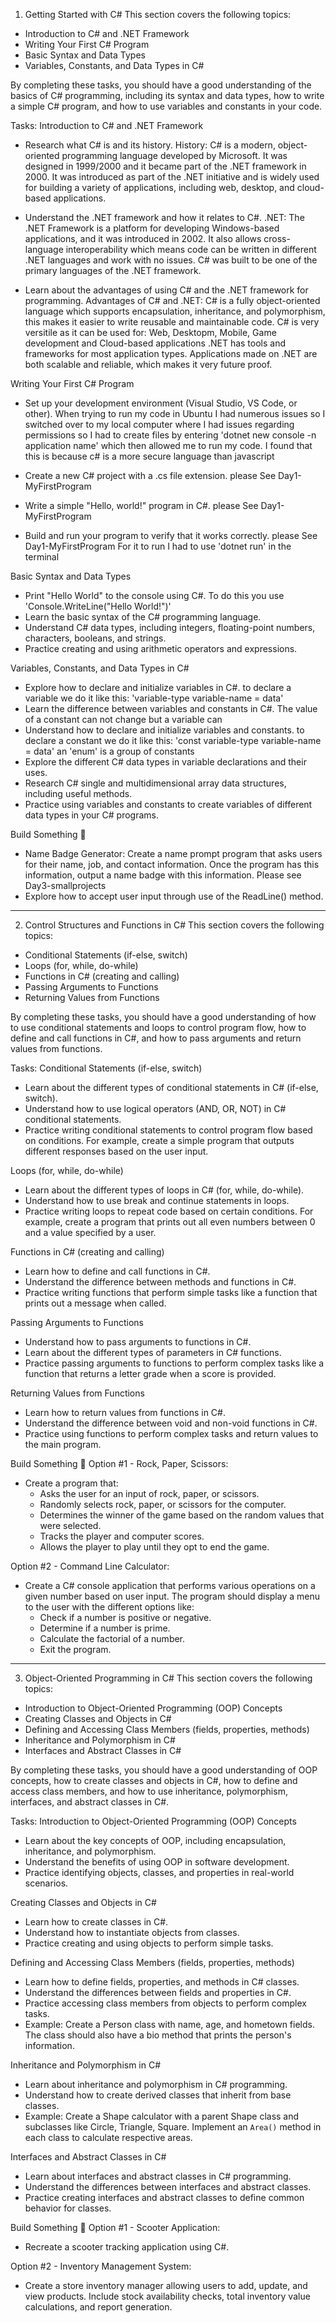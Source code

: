 1. Getting Started with C#
   This section covers the following topics:

- Introduction to C# and .NET Framework
- Writing Your First C# Program
- Basic Syntax and Data Types
- Variables, Constants, and Data Types in C#

By completing these tasks, you should have a good understanding of the basics of C# programming, including its syntax and data types, how to write a simple C# program, and how to use variables and constants in your code.

Tasks:
Introduction to C# and .NET Framework

- Research what C# is and its history.
  History:
  C# is a modern, object-oriented programming language developed by Microsoft. It was designed in 1999/2000 and it became part of the .NET framework in 2000.
  It was introduced as part of the .NET initiative and is widely used for building a variety of applications, including web, desktop, and cloud-based applications.

- Understand the .NET framework and how it relates to C#.
  .NET:
  The .NET Framework is a platform for developing Windows-based applications, and it was introduced in 2002. It also allows cross-language interoperability which means code can be written in different .NET languages and work with no issues. C# was built to be one of the primary languages of the .NET framework.

- Learn about the advantages of using C# and the .NET framework for programming.
  Advantages of C# and .NET:
  C# is a fully object-oriented language which supports encapsulation, inheritance, and polymorphism, this makes it easier to write reusable and maintainable code.
  C# is very versitile as it can be used for: Web, Desktopm, Mobile, Game development and Cloud-based applications
  .NET has tools and frameworks for most application types.
  Applications made on .NET are both scalable and reliable, which makes it very future proof.

Writing Your First C# Program

- Set up your development environment (Visual Studio, VS Code, or other).
  When trying to run my code in Ubuntu I had numerous issues so I switched over to my local computer where I had issues regarding permissions so I had to create files by entering 'dotnet new console -n application name' which then allowed me to run my code. I found that this is because c# is a more secure language than javascript

- Create a new C# project with a .cs file extension.
  please See Day1-MyFirstProgram

- Write a simple "Hello, world!" program in C#.
  please See Day1-MyFirstProgram

- Build and run your program to verify that it works correctly.
  please See Day1-MyFirstProgram
  For it to run I had to use 'dotnet run' in the terminal

Basic Syntax and Data Types

- Print "Hello World" to the console using C#.
  To do this you use 'Console.WriteLine("Hello World!")'
- Learn the basic syntax of the C# programming language.
- Understand C# data types, including integers, floating-point numbers, characters, booleans, and strings.
- Practice creating and using arithmetic operators and expressions.

Variables, Constants, and Data Types in C#

- Explore how to declare and initialize variables in C#.
  to declare a variable we do it like this:
  'variable-type variable-name = data'
- Learn the difference between variables and constants in C#.
  The value of a constant can not change but a variable can
- Understand how to declare and initialize variables and constants.
  to declare a constant we do it like this:
  'const variable-type variable-name = data'
  an 'enum' is a group of constants
- Explore the different C# data types in variable declarations and their uses.
- Research C# single and multidimensional array data structures, including useful methods.
- Practice using variables and constants to create variables of different data types in your C# programs.

Build Something 🔨

- Name Badge Generator: Create a name prompt program that asks users for their name, job, and contact information. Once the program has this information, output a name badge with this information.
  Please see Day3-smallprojects
- Explore how to accept user input through use of the ReadLine() method.

---

2. Control Structures and Functions in C#
   This section covers the following topics:

- Conditional Statements (if-else, switch)
- Loops (for, while, do-while)
- Functions in C# (creating and calling)
- Passing Arguments to Functions
- Returning Values from Functions

By completing these tasks, you should have a good understanding of how to use conditional statements and loops to control program flow, how to define and call functions in C#, and how to pass arguments and return values from functions.

Tasks:
Conditional Statements (if-else, switch)

- Learn about the different types of conditional statements in C# (if-else, switch).
- Understand how to use logical operators (AND, OR, NOT) in C# conditional statements.
- Practice writing conditional statements to control program flow based on conditions. For example, create a simple program that outputs different responses based on the user input.

Loops (for, while, do-while)

- Learn about the different types of loops in C# (for, while, do-while).
- Understand how to use break and continue statements in loops.
- Practice writing loops to repeat code based on certain conditions. For example, create a program that prints out all even numbers between 0 and a value specified by a user.

Functions in C# (creating and calling)

- Learn how to define and call functions in C#.
- Understand the difference between methods and functions in C#.
- Practice writing functions that perform simple tasks like a function that prints out a message when called.

Passing Arguments to Functions

- Understand how to pass arguments to functions in C#.
- Learn about the different types of parameters in C# functions.
- Practice passing arguments to functions to perform complex tasks like a function that returns a letter grade when a score is provided.

Returning Values from Functions

- Learn how to return values from functions in C#.
- Understand the difference between void and non-void functions in C#.
- Practice using functions to perform complex tasks and return values to the main program.

Build Something 🔨
Option #1 - Rock, Paper, Scissors:

- Create a program that:
  - Asks the user for an input of rock, paper, or scissors.
  - Randomly selects rock, paper, or scissors for the computer.
  - Determines the winner of the game based on the random values that were selected.
  - Tracks the player and computer scores.
  - Allows the player to play until they opt to end the game.

Option #2 - Command Line Calculator:

- Create a C# console application that performs various operations on a given number based on user input. The program should display a menu to the user with the different options like:
  - Check if a number is positive or negative.
  - Determine if a number is prime.
  - Calculate the factorial of a number.
  - Exit the program.

---

3. Object-Oriented Programming in C#
   This section covers the following topics:

- Introduction to Object-Oriented Programming (OOP) Concepts
- Creating Classes and Objects in C#
- Defining and Accessing Class Members (fields, properties, methods)
- Inheritance and Polymorphism in C#
- Interfaces and Abstract Classes in C#

By completing these tasks, you should have a good understanding of OOP concepts, how to create classes and objects in C#, how to define and access class members, and how to use inheritance, polymorphism, interfaces, and abstract classes in C#.

Tasks:
Introduction to Object-Oriented Programming (OOP) Concepts

- Learn about the key concepts of OOP, including encapsulation, inheritance, and polymorphism.
- Understand the benefits of using OOP in software development.
- Practice identifying objects, classes, and properties in real-world scenarios.

Creating Classes and Objects in C#

- Learn how to create classes in C#.
- Understand how to instantiate objects from classes.
- Practice creating and using objects to perform simple tasks.

Defining and Accessing Class Members (fields, properties, methods)

- Learn how to define fields, properties, and methods in C# classes.
- Understand the differences between fields and properties in C#.
- Practice accessing class members from objects to perform complex tasks.
- Example: Create a Person class with name, age, and hometown fields. The class should also have a bio method that prints the person's information.

Inheritance and Polymorphism in C#

- Learn about inheritance and polymorphism in C# programming.
- Understand how to create derived classes that inherit from base classes.
- Example: Create a Shape calculator with a parent Shape class and subclasses like Circle, Triangle, Square. Implement an `Area()` method in each class to calculate respective areas.

Interfaces and Abstract Classes in C#

- Learn about interfaces and abstract classes in C# programming.
- Understand the differences between interfaces and abstract classes.
- Practice creating interfaces and abstract classes to define common behavior for classes.

Build Something 🔨
Option #1 - Scooter Application:

- Recreate a scooter tracking application using C#.

Option #2 - Inventory Management System:

- Create a store inventory manager allowing users to add, update, and view products. Include stock availability checks, total inventory value calculations, and report generation.
